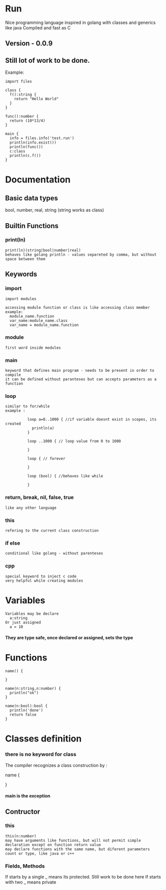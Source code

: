 # Run
  Nice programming language inspired in golang with classes and generics like java
  Compiled and fast as C
## Version - 0.0.9
## Still lot of work to be done.
  
  Example:
  
    import files
    
    class {
      f():string {
        return "Hello World"
      }
    }

    func():number {
      return (10*13/4)
    }

    main {
      info = files.info('test.run')
      println(info.exist())
      println(func())
      c:class
      println(c.f())
    }

# Documentation
  ## Basic data types
  bool, number, real, string (string works as class)
  
  ## Builtin Functions
  ### print(ln)
    print(ln)(string|bool|number|real)
    behaves like golang println - values separeted by comma, but without space between them
  
  ## Keywords
  
  ### import
    import modules
    
    accessing module function or class is like accessing class member
    example:
      module_name.function
      var_name:module_name.class
      var_name = module_name.function
  ### module
    first word inside modules
  ### main
    keyword that defines main program - needs to be present in order to compile
    it can be defined without paranteses but can accepts parameters as a function
  ### loop
    similar to for/while 
    example : 
              
              loop a=0..1000 { //if variable doesnt exist in scopes, its created
                println(a)
              }
              
              loop ..1000 { // loop value from 0 to 1000
              
              }
              
              loop { // forever
              
              }
              
              loop (bool) { //behaves like while
              
              }
              
  ### return, break, nil, false, true
    like any other language
  ### this
    refering to the current class construction
  ### if else 
    conditional like golang - without parenteses
  ### cpp 
    special keyword to inject c code
    very helpful while creating modules
    
  # Variables
    Variables may be declare
      a:string
    Or just assigned
      a = 10
  #### They are type safe, once declared or assigned, sets the type
    
  # Functions
    name() {
    
    }
    
    name(n:string,n:number) {
      println("ok")
    }
    
    name(n:bool):bool {
      println('done')
      return false
    }
  
  # Classes definition
  
  ### there is no keyword for class
  The compiler recognizes a class construction by :
  
  name {
  
  }
  
  #### main is the exception
  
  ## Contructor
  ### this
    this(n:number)
    may have arguments like functions, but will not permit simple declaration except on function return value 
    may declare functions with the same name, but diferent parameters count or type, like java or c++
    
 ### Fields, Methods
 If starts by a single _ means its protected. Still work to be done here
 If starts with two _ means private
 
